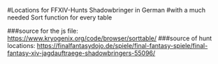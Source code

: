 #Locations for FFXIV-Hunts Shadowbringer in German
#with a much needed Sort function for every table

###source for the js file: https://www.kryogenix.org/code/browser/sorttable/
###source of hunt locations: https://finalfantasydojo.de/spiele/final-fantasy-spiele/final-fantasy-xiv-jagdauftraege-shadowbringers-55096/
